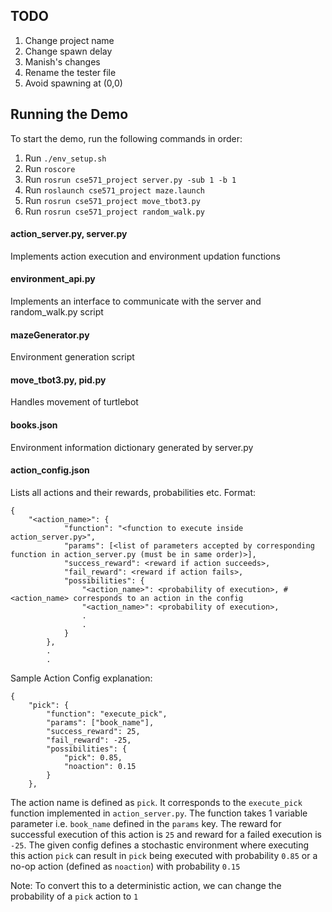 ## TODO
1. Change project name
2. Change spawn delay
3. Manish's changes
4. Rename the tester file
5. Avoid spawning at (0,0)

## Running the Demo

To start the demo, run the following commands in order:

1. Run `./env_setup.sh`
2. Run `roscore`
3. Run `rosrun cse571_project server.py -sub 1 -b 1`
4. Run `roslaunch cse571_project maze.launch`
5. Run `rosrun cse571_project move_tbot3.py`
6. Run `rosrun cse571_project random_walk.py`

#### action_server.py, server.py

Implements action execution and environment updation functions

#### environment_api.py

Implements an interface to communicate with the server and random_walk.py script

#### mazeGenerator.py

Environment generation script

#### move_tbot3.py, pid.py

Handles movement of turtlebot

#### books.json

Environment information dictionary generated by server.py

#### action_config.json

Lists all actions and their rewards, probabilities etc.
Format:

```
{
    "<action_name>": { 
            "function": "<function to execute inside action_server.py>",
            "params": [<list of parameters accepted by corresponding function in action_server.py (must be in same order)>],
            "success_reward": <reward if action succeeds>,
            "fail_reward": <reward if action fails>,
            "possibilities": {
                "<action_name>": <probability of execution>, #<action_name> corresponds to an action in the config
                "<action_name>": <probability of execution>,
                .
                .
            }
        },
        .
        .

```


Sample Action Config explanation:

```
{
    "pick": { 
        "function": "execute_pick",
        "params": ["book_name"],
        "success_reward": 25,
        "fail_reward": -25,
        "possibilities": {
            "pick": 0.85,
            "noaction": 0.15
        }
    },
```

The action name is defined as `pick`. It corresponds to the `execute_pick` function implemented in `action_server.py`. The function takes 1 variable parameter i.e. `book_name` defined in the `params` key. The reward for successful execution of this action is `25` and reward for a failed execution is `-25`. The given config defines a stochastic environment where executing this action `pick` can result in `pick` being executed with probability `0.85` or a no-op action (defined as `noaction`) with probability `0.15`

Note: To convert this to a deterministic action, we can change the probability of a `pick` action to `1`
